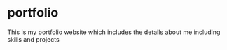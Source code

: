 # portfolio
This is my portfolio website which includes the details about me including skills and projects
